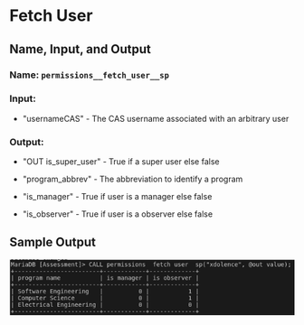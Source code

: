 # Fetch User

## Name, Input, and Output

### **Name:** ```permissions__fetch_user__sp```

### **Input:**

- "usernameCAS" - The CAS username associated with an arbitrary user

### **Output:**

- "OUT is_super_user" - True if a super user else false

- "program_abbrev" - The abbreviation to identify a program
- "is_manager" - True if user is a manager else false
- "is_observer" - True if user is a observer else false

## Sample Output

![](FetchUser.png)